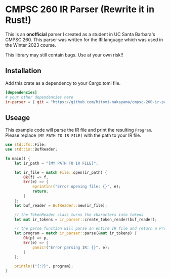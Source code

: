# CMPSC 260 IR Parser (Rewrite it in Rust!)

This is an **onofficial** parser I created as a student in UC Santa Barbara's CMPSC 260.
This parser was written for the IR language which was used in the Winter 2023 course.

This library may still contain bugs.
Use at your own risk!!

## Installation

Add this crate as a dependency to your Cargo.toml file.

```toml
[dependencies]
# your other dependencies here
ir-parser = { git = "https://github.com/hitomi-nakayama/cmpsc-260-ir-parser.git" }
```

## Useage

This example code will parse the IR file and print the resulting `Program`.
Please replace `[MY PATH TO IR FILE]` with the path to your IR file.

```rs
use std::fs::File;
use std::io::BufReader;

fn main() {
    let ir_path = "[MY PATH TO IR FILE]";

    let ir_file = match File::open(ir_path) {
        Ok(f) => f,
        Err(e) => {
            eprintln!("Error opening file: {}", e);
            return;
        }
    };
    let buf_reader = BufReader::new(ir_file);

    // the TokenReader class turns the characters into tokens
    let mut ir_tokens = ir_parser::create_token_reader(buf_reader);

    // the parse function will parse an entire IR file and return a Program
    let program = match ir_parser::parse(&mut ir_tokens) {
        Ok(p) => p,
        Err(e) => {
            panic!("Error parsing IR: {}", e);
        }
    };

    println!("{:?}", program);
}
```
